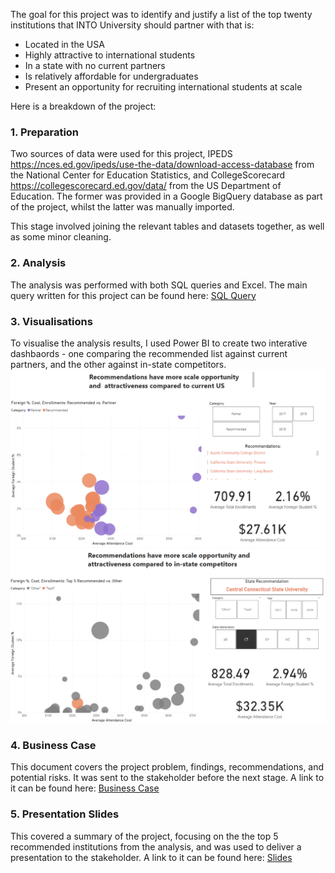 The goal for this project was to identify and justify a list of the top twenty institutions that INTO University should partner with that is:
- Located in the USA
- Highly attractive to international students
- In a state with no current partners
- Is relatively affordable for undergraduates
- Present an opportunity for recruiting international students at scale

Here is a breakdown of the project:

### 1. Preparation  
Two sources of data were used for this project, IPEDS https://nces.ed.gov/ipeds/use-the-data/download-access-database from the National Center for Education Statistics, and CollegeScorecard https://collegescorecard.ed.gov/data/ from the US Department of Education. The former was provided in a Google BigQuery database as part of the project, whilst the latter was manually imported.

This stage involved joining the relevant tables and datasets together, as well as some minor cleaning.

### 2. Analysis 
The analysis was performed with both SQL queries and Excel. The main query written for this project can be found here:
[SQL Query](SQL_Query.pdf)

### 3. Visualisations 
To visualise the analysis results, I used Power BI to create two interative dashbaords - one comparing the recommended list against current partners, and the other against in-state competitors.
![Dashboard 1](./images/Dashboard_1.PNG)
![Dashboard 2](./images/Dashboard_2.PNG)

### 4. Business Case
This document covers the project problem, findings, recommendations, and potential risks. It was sent to the stakeholder before the next stage. A link to it can be found here:
[Business Case](Business_Case.pdf)

### 5. Presentation Slides
This covered  a summary of the project, focusing on the the top 5 recommended institutions from the analysis, and was used to deliver a presentation to the stakeholder. A link to it can be found here:
[Slides](Slides.pdf)